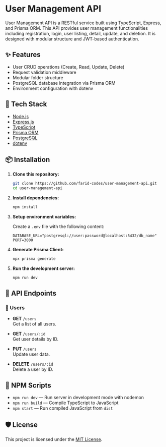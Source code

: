 # User Management API

User Management API is a RESTful service built using TypeScript, Express, and Prisma ORM. This API provides user management functionalities including registration, login, user listing, detail, update, and deletion. It is designed with modular structure and JWT-based authentication.

## ✨ Features

- User CRUD operations (Create, Read, Update, Delete)
- Request validation middleware
- Modular folder structure
- PostgreSQL database integration via Prisma ORM
- Environment configuration with dotenv

## 🚀 Tech Stack

- [Node.js](https://nodejs.org/)
- [Express.js](https://expressjs.com/)
- [TypeScript](https://www.typescriptlang.org/)
- [Prisma ORM](https://www.prisma.io/)
- [PostgreSQL](https://www.postgresql.org/)
- [dotenv](https://github.com/motdotla/dotenv)

## 📦 Installation

1. **Clone this repository:**

   ```bash
   git clone https://github.com/farid-codes/user-management-api.git
   cd user-management-api
   ```

2. **Install dependencies:**

   ```bash
   npm install
   ```

3. **Setup environment variables:**

   Create a `.env` file with the following content:

   ```env
   DATABASE_URL="postgresql://user:password@localhost:5432/db_name"
   PORT=3000
   ```

4. **Generate Prisma Client:**

   ```bash
   npx prisma generate
   ```

5. **Run the development server:**

   ```bash
   npm run dev
   ```

## 🧪 API Endpoints

### 👤 Users

- **GET** `/users`  
  Get a list of all users.

- **GET** `/users/:id`  
  Get user details by ID.

- **PUT** `/users`  
  Update user data.

- **DELETE** `/users/:id`  
  Delete a user by ID.

## 🧰 NPM Scripts

- `npm run dev` — Run server in development mode with nodemon
- `npm run build` — Compile TypeScript to JavaScript
- `npm start` — Run compiled JavaScript from `dist`

## 🛡 License

This project is licensed under the [MIT License](LICENSE).